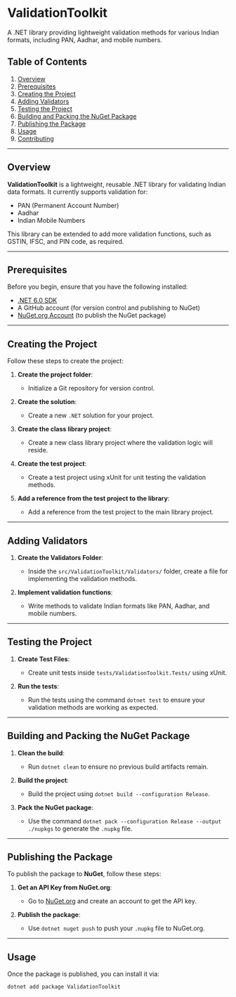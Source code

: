 # ValidationToolkit

A .NET library providing lightweight validation methods for various Indian formats, including PAN, Aadhar, and mobile numbers.

## Table of Contents

1. [Overview](#overview)
2. [Prerequisites](#prerequisites)
3. [Creating the Project](#creating-the-project)
4. [Adding Validators](#adding-validators)
5. [Testing the Project](#testing-the-project)
6. [Building and Packing the NuGet Package](#building-and-packing-the-nuget-package)
7. [Publishing the Package](#publishing-the-package)
8. [Usage](#usage)
9. [Contributing](#contributing)

---

## Overview

**ValidationToolkit** is a lightweight, reusable .NET library for validating Indian data formats. It currently supports validation for:

- PAN (Permanent Account Number)
- Aadhar
- Indian Mobile Numbers

This library can be extended to add more validation functions, such as GSTIN, IFSC, and PIN code, as required.

---

## Prerequisites

Before you begin, ensure that you have the following installed:

- [.NET 6.0 SDK](https://dotnet.microsoft.com/download/dotnet)
- A GitHub account (for version control and publishing to NuGet)
- [NuGet.org Account](https://www.nuget.org/) (to publish the NuGet package)

---

## Creating the Project

Follow these steps to create the project:

1. **Create the project folder**:
   - Initialize a Git repository for version control.
   
2. **Create the solution**:
   - Create a new `.NET` solution for your project.

3. **Create the class library project**:
   - Create a new class library project where the validation logic will reside.

4. **Create the test project**:
   - Create a test project using xUnit for unit testing the validation methods.

5. **Add a reference from the test project to the library**:
   - Add a reference from the test project to the main library project.

---

## Adding Validators

1. **Create the Validators Folder**:
   - Inside the `src/ValidationToolkit/Validators/` folder, create a file for implementing the validation methods.

2. **Implement validation functions**:
   - Write methods to validate Indian formats like PAN, Aadhar, and mobile numbers.

---

## Testing the Project

1. **Create Test Files**:
   - Create unit tests inside `tests/ValidationToolkit.Tests/` using xUnit.

2. **Run the tests**:
   - Run the tests using the command `dotnet test` to ensure your validation methods are working as expected.

---

## Building and Packing the NuGet Package

1. **Clean the build**:
   - Run `dotnet clean` to ensure no previous build artifacts remain.

2. **Build the project**:
   - Build the project using `dotnet build --configuration Release`.

3. **Pack the NuGet package**:
   - Use the command `dotnet pack --configuration Release --output ./nupkgs` to generate the `.nupkg` file.

---

## Publishing the Package

To publish the package to **NuGet**, follow these steps:

1. **Get an API Key from NuGet.org**:
   - Go to [NuGet.org](https://www.nuget.org/) and create an account to get the API key.

2. **Publish the package**:
   - Use `dotnet nuget push` to push your `.nupkg` file to NuGet.org.

---

## Usage

Once the package is published, you can install it via:

```bash
dotnet add package ValidationToolkit
